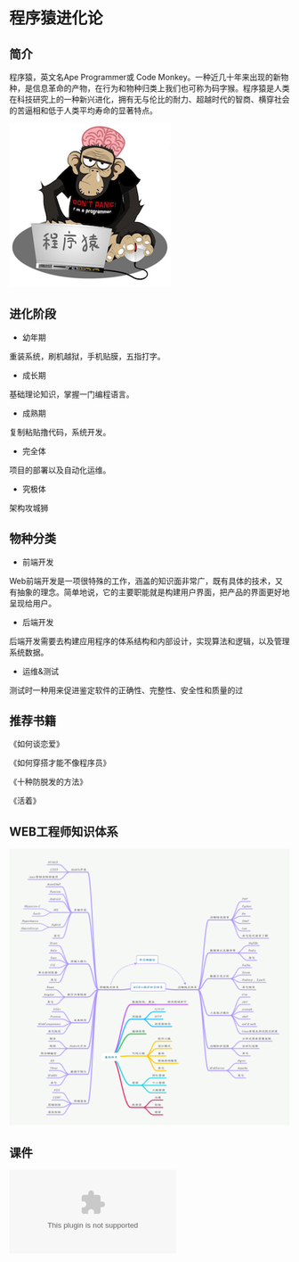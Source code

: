 # 程序猿进化论

## 简介

程序猿，英文名Ape Programmer或 Code Monkey。一种近几十年来出现的新物种，是信息革命的产物，在行为和物种归类上我们也可称为码字猴。程序猿是人类在科技研究上的一种新兴进化，拥有无与伦比的耐力、超越时代的智商、横穿社会的苦逼相和低于人类平均寿命的显著特点。

![Ape Programmer](/images/1.jpg)

## 进化阶段

 - 幼年期

重装系统，刷机越狱，手机贴膜，五指打字。

 - 成长期

基础理论知识，掌握一门编程语言。

 - 成熟期

复制粘贴撸代码，系统开发。

 - 完全体

项目的部署以及自动化运维。

 - 究极体

架构攻城狮

## 物种分类

 - 前端开发

Web前端开发是一项很特殊的工作，涵盖的知识面非常广，既有具体的技术，又有抽象的理念。简单地说，它的主要职能就是构建用户界面，把产品的界面更好地呈现给用户。

- 后端开发

后端开发需要去构建应用程序的体系结构和内部设计，实现算法和逻辑，以及管理系统数据。

- 运维&测试

测试时一种用来促进鉴定软件的正确性、完整性、安全性和质量的过
 
## 推荐书籍

《如何谈恋爱》

《如何穿搭才能不像程序员》

《十种防脱发的方法》

《活着》

## WEB工程师知识体系

![WEB工程师知识体系](/images/WEB工程师知识体系.png)

## 课件
![](/docs/1.pptx)